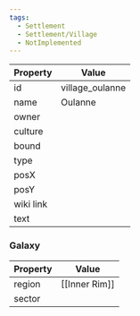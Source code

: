 ```yaml
---
tags:
  - Settlement
  - Settlement/Village
  - NotImplemented
---
```


| Property  | Value           |
| --------- | --------------- |
| id        | village_oulanne |
| name      | Oulanne         |
| owner     |                 |
| culture   |                 |
| bound     |                 |
| type      |                 |
| posX      |                 |
| posY      |                 |
| wiki link |                 |
| text      |                 |

### Galaxy
| Property | Value         |
| -------- | ------------- |
| region   | [[Inner Rim]] |
| sector   |               |
